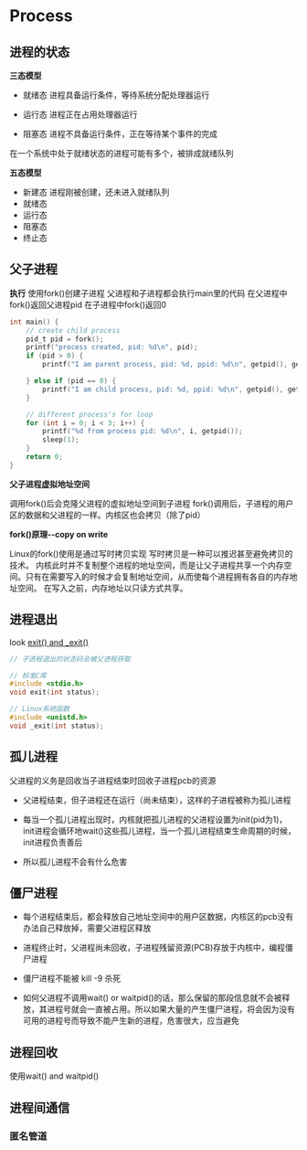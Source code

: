 # Process

## 进程的状态
**三态模型**
- 就绪态
  进程具备运行条件，等待系统分配处理器运行

- 运行态
  进程正在占用处理器运行

- 阻塞态
  进程不具备运行条件，正在等待某个事件的完成

在一个系统中处于就绪状态的进程可能有多个，被排成就绪队列

**五态模型**
- 新建态
  进程刚被创建，还未进入就绪队列
- 就绪态
- 运行态
- 阻塞态
- 终止态


## 父子进程
**执行**
使用fork()创建子进程
父进程和子进程都会执行main里的代码
在父进程中fork()返回父进程pid
在子进程中fork()返回0
```c
int main() {
    // create child process
    pid_t pid = fork();
    printf("process created, pid: %d\n", pid);
    if (pid > 0) {
        printf("I am parent process, pid: %d, ppid: %d\n", getpid(), getppid());

    } else if (pid == 0) {
        printf("I am child process, pid: %d, ppid: %d\n", getpid(), getppid());
    }

    // different process's for loop
    for (int i = 0; i < 3; i++) {
        printf("%d from process pid: %d\n", i, getpid());
        sleep(1);
    }
    return 0;
}
```

**父子进程虚拟地址空间**

调用fork()后会克隆父进程的虚拟地址空间到子进程
fork()调用后，子进程的用户区的数据和父进程的一样。内核区也会拷贝（除了pid）

**fork()原理--copy on write**

Linux的fork()使用是通过写时拷贝实现
写时拷贝是一种可以推迟甚至避免拷贝的技术。
内核此时并不复制整个进程的地址空间，而是让父子进程共享一个内存空间。只有在需要写入的时候才会复制地址空间，从而使每个进程拥有各自的内存地址空间。
在写入之前，内存地址以只读方式共享。


## 进程退出
look [exit() and _exit()](./exit.ck)
```C
// 子进程退出的状态码会被父进程获取

// 标准C库
#include <stdio.h>
void exit(int status);

// Linux系统函数
#include <unistd.h>
void _exit(int status);

```

## 孤儿进程
父进程的义务是回收当子进程结束时回收子进程pcb的资源

- 父进程结束，但子进程还在运行（尚未结束），这样的子进程被称为孤儿进程

- 每当一个孤儿进程出现时，内核就把孤儿进程的父进程设置为init(pid为1)， init进程会循环地wait()这些孤儿进程，当一个孤儿进程结束生命周期的时候，init进程负责善后

- 所以孤儿进程不会有什么危害


## 僵尸进程

- 每个进程结束后，都会释放自己地址空间中的用户区数据，内核区的pcb没有办法自己释放掉，需要父进程区释放

- 进程终止时，父进程尚未回收，子进程残留资源(PCB)存放于内核中，编程僵尸进程

- 僵尸进程不能被 kill -9 杀死

- 如何父进程不调用wait() or waitpid()的话，那么保留的那段信息就不会被释放，其进程号就会一直被占用。所以如果大量的产生僵尸进程，将会因为没有可用的进程号而导致不能产生新的进程，危害很大，应当避免


## 进程回收
使用wait() and waitpid()


## 进程间通信

### 匿名管道